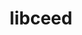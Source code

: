 ---
title: "libceed"
layout: cache
categories: [package, develop]
meta: {"versions": ["0.12.0"], "compilers": ["gcc@=11.4.0", "oneapi@=2024.2.1"], "oss": ["ubuntu22.04"], "platforms": ["linux"], "targets": ["neoverse_v2", "x86_64_v3"], "stacks": ["e4s", "e4s-neoverse-v2", "e4s-oneapi", "e4s-rocm-external", "root"], "num_specs": 42, "num_specs_by_stack": {"root": 42, "e4s-neoverse-v2": 7, "e4s": 22, "e4s-rocm-external": 10, "e4s-oneapi": 3}}
spec_details: [{"hash": "2amnvkkihw6jgcrf653ukv2k4jnj5y7l", "compiler": "gcc@=11.4.0", "versions": ["0.12.0"], "os": "ubuntu22.04", "platform": "linux", "target": "neoverse_v2", "variants": ["build_system=makefile", "~cuda", "~debug", "~libxsmm", "~magma", "~occa", "~rocm"], "stacks": ["root", "e4s-neoverse-v2"], "size": "-", "tarball": "https://binaries.spack.io/develop/build_cache/linux-ubuntu22.04-neoverse_v2/gcc-11.4.0/libceed-0.12.0/linux-ubuntu22.04-neoverse_v2-gcc-11.4.0-libceed-0.12.0-2amnvkkihw6jgcrf653ukv2k4jnj5y7l.spack"}, {"hash": "3mahgijsf2idh4gjv2ueklswhzhd5ji5", "compiler": "gcc@=11.4.0", "versions": ["0.12.0"], "os": "ubuntu22.04", "platform": "linux", "target": "neoverse_v2", "variants": ["build_system=makefile", "+cuda", "cuda_arch=90", "~debug", "~libxsmm", "~magma", "~occa", "~rocm"], "stacks": ["root", "e4s-neoverse-v2"], "size": "-", "tarball": "https://binaries.spack.io/develop/build_cache/linux-ubuntu22.04-neoverse_v2/gcc-11.4.0/libceed-0.12.0/linux-ubuntu22.04-neoverse_v2-gcc-11.4.0-libceed-0.12.0-3mahgijsf2idh4gjv2ueklswhzhd5ji5.spack"}, {"hash": "hiz7eenuaoa6lguv2i62xo5h3qw7wnyh", "compiler": "gcc@=11.4.0", "versions": ["0.12.0"], "os": "ubuntu22.04", "platform": "linux", "target": "neoverse_v2", "variants": ["build_system=makefile", "~cuda", "~debug", "~libxsmm", "~magma", "~occa", "~rocm"], "stacks": ["root", "e4s-neoverse-v2"], "size": "-", "tarball": "https://binaries.spack.io/develop/build_cache/linux-ubuntu22.04-neoverse_v2/gcc-11.4.0/libceed-0.12.0/linux-ubuntu22.04-neoverse_v2-gcc-11.4.0-libceed-0.12.0-hiz7eenuaoa6lguv2i62xo5h3qw7wnyh.spack"}, {"hash": "imez4p3j6lobyhjcc73g4xz6xwebxnej", "compiler": "gcc@=11.4.0", "versions": ["0.12.0"], "os": "ubuntu22.04", "platform": "linux", "target": "neoverse_v2", "variants": ["build_system=makefile", "+cuda", "cuda_arch=90", "~debug", "~libxsmm", "~magma", "~occa", "~rocm"], "stacks": ["root", "e4s-neoverse-v2"], "size": "-", "tarball": "https://binaries.spack.io/develop/build_cache/linux-ubuntu22.04-neoverse_v2/gcc-11.4.0/libceed-0.12.0/linux-ubuntu22.04-neoverse_v2-gcc-11.4.0-libceed-0.12.0-imez4p3j6lobyhjcc73g4xz6xwebxnej.spack"}, {"hash": "jkf75ipd5c3j67lezthard6fkkdpdtvh", "compiler": "gcc@=11.4.0", "versions": ["0.12.0"], "os": "ubuntu22.04", "platform": "linux", "target": "neoverse_v2", "variants": ["build_system=makefile", "+cuda", "cuda_arch=90", "~debug", "~libxsmm", "~magma", "~occa", "~rocm"], "stacks": ["root", "e4s-neoverse-v2"], "size": "-", "tarball": "https://binaries.spack.io/develop/build_cache/linux-ubuntu22.04-neoverse_v2/gcc-11.4.0/libceed-0.12.0/linux-ubuntu22.04-neoverse_v2-gcc-11.4.0-libceed-0.12.0-jkf75ipd5c3j67lezthard6fkkdpdtvh.spack"}, {"hash": "rp4swwwcd6jzwozjsorco6d2gwhcdsmn", "compiler": "gcc@=11.4.0", "versions": ["0.12.0"], "os": "ubuntu22.04", "platform": "linux", "target": "neoverse_v2", "variants": ["build_system=makefile", "~cuda", "~debug", "~libxsmm", "~magma", "~occa", "~rocm"], "stacks": ["root", "e4s-neoverse-v2"], "size": "-", "tarball": "https://binaries.spack.io/develop/build_cache/linux-ubuntu22.04-neoverse_v2/gcc-11.4.0/libceed-0.12.0/linux-ubuntu22.04-neoverse_v2-gcc-11.4.0-libceed-0.12.0-rp4swwwcd6jzwozjsorco6d2gwhcdsmn.spack"}, {"hash": "xvxwdgc2tkoimhvblpgeevnnmemid2m2", "compiler": "gcc@=11.4.0", "versions": ["0.12.0"], "os": "ubuntu22.04", "platform": "linux", "target": "neoverse_v2", "variants": ["build_system=makefile", "+cuda", "cuda_arch=90", "~debug", "~libxsmm", "~magma", "~occa", "~rocm"], "stacks": ["root", "e4s-neoverse-v2"], "size": "-", "tarball": "https://binaries.spack.io/develop/build_cache/linux-ubuntu22.04-neoverse_v2/gcc-11.4.0/libceed-0.12.0/linux-ubuntu22.04-neoverse_v2-gcc-11.4.0-libceed-0.12.0-xvxwdgc2tkoimhvblpgeevnnmemid2m2.spack"}, {"hash": "2fdobze5sezipmlov3tnsur472rlsakj", "compiler": "gcc@=11.4.0", "versions": ["0.12.0"], "os": "ubuntu22.04", "platform": "linux", "target": "x86_64_v3", "variants": ["build_system=makefile", "+cuda", "cuda_arch=80", "~debug", "~libxsmm", "~magma", "~occa", "~rocm"], "stacks": ["e4s", "root"], "size": "-", "tarball": "https://binaries.spack.io/develop/build_cache/linux-ubuntu22.04-x86_64_v3/gcc-11.4.0/libceed-0.12.0/linux-ubuntu22.04-x86_64_v3-gcc-11.4.0-libceed-0.12.0-2fdobze5sezipmlov3tnsur472rlsakj.spack"}, {"hash": "32mpghvfpweef5krw66d3uguyxzts473", "compiler": "gcc@=11.4.0", "versions": ["0.12.0"], "os": "ubuntu22.04", "platform": "linux", "target": "x86_64_v3", "variants": ["amdgpu_target=gfx90a", "build_system=makefile", "~cuda", "~debug", "~libxsmm", "~magma", "~occa", "+rocm"], "stacks": ["e4s-rocm-external", "root"], "size": "-", "tarball": "https://binaries.spack.io/develop/build_cache/linux-ubuntu22.04-x86_64_v3/gcc-11.4.0/libceed-0.12.0/linux-ubuntu22.04-x86_64_v3-gcc-11.4.0-libceed-0.12.0-32mpghvfpweef5krw66d3uguyxzts473.spack"}, {"hash": "32srsmtwh2f74iltgljoantnd7xsngdr", "compiler": "gcc@=11.4.0", "versions": ["0.12.0"], "os": "ubuntu22.04", "platform": "linux", "target": "x86_64_v3", "variants": ["amdgpu_target=gfx90a", "build_system=makefile", "~cuda", "~debug", "~libxsmm", "~magma", "~occa", "+rocm"], "stacks": ["e4s", "root"], "size": "-", "tarball": "https://binaries.spack.io/develop/build_cache/linux-ubuntu22.04-x86_64_v3/gcc-11.4.0/libceed-0.12.0/linux-ubuntu22.04-x86_64_v3-gcc-11.4.0-libceed-0.12.0-32srsmtwh2f74iltgljoantnd7xsngdr.spack"}, {"hash": "55nrt3ow7kt6gyhlmf4orlsobq72ynpd", "compiler": "gcc@=11.4.0", "versions": ["0.12.0"], "os": "ubuntu22.04", "platform": "linux", "target": "x86_64_v3", "variants": ["amdgpu_target=gfx908", "build_system=makefile", "~cuda", "~debug", "~libxsmm", "~magma", "~occa", "+rocm"], "stacks": ["e4s-rocm-external", "root"], "size": "-", "tarball": "https://binaries.spack.io/develop/build_cache/linux-ubuntu22.04-x86_64_v3/gcc-11.4.0/libceed-0.12.0/linux-ubuntu22.04-x86_64_v3-gcc-11.4.0-libceed-0.12.0-55nrt3ow7kt6gyhlmf4orlsobq72ynpd.spack"}, {"hash": "7cupuvesswbkbud7ysobjgu4kkxjrxhr", "compiler": "gcc@=11.4.0", "versions": ["0.12.0"], "os": "ubuntu22.04", "platform": "linux", "target": "x86_64_v3", "variants": ["amdgpu_target=gfx908", "build_system=makefile", "~cuda", "~debug", "~libxsmm", "~magma", "~occa", "+rocm"], "stacks": ["e4s-rocm-external", "root"], "size": "-", "tarball": "https://binaries.spack.io/develop/build_cache/linux-ubuntu22.04-x86_64_v3/gcc-11.4.0/libceed-0.12.0/linux-ubuntu22.04-x86_64_v3-gcc-11.4.0-libceed-0.12.0-7cupuvesswbkbud7ysobjgu4kkxjrxhr.spack"}, {"hash": "7queusaxbavnhv66kfrd7ca3xuo4hxzi", "compiler": "gcc@=11.4.0", "versions": ["0.12.0"], "os": "ubuntu22.04", "platform": "linux", "target": "x86_64_v3", "variants": ["amdgpu_target=gfx90a", "build_system=makefile", "~cuda", "~debug", "~libxsmm", "~magma", "~occa", "+rocm"], "stacks": ["e4s", "root"], "size": "-", "tarball": "https://binaries.spack.io/develop/build_cache/linux-ubuntu22.04-x86_64_v3/gcc-11.4.0/libceed-0.12.0/linux-ubuntu22.04-x86_64_v3-gcc-11.4.0-libceed-0.12.0-7queusaxbavnhv66kfrd7ca3xuo4hxzi.spack"}, {"hash": "7xfsbvwl4n4hqtcto7cfbaeqv66bsj2q", "compiler": "gcc@=11.4.0", "versions": ["0.12.0"], "os": "ubuntu22.04", "platform": "linux", "target": "x86_64_v3", "variants": ["amdgpu_target=gfx908", "build_system=makefile", "~cuda", "~debug", "~libxsmm", "~magma", "~occa", "+rocm"], "stacks": ["e4s-rocm-external", "root"], "size": "-", "tarball": "https://binaries.spack.io/develop/build_cache/linux-ubuntu22.04-x86_64_v3/gcc-11.4.0/libceed-0.12.0/linux-ubuntu22.04-x86_64_v3-gcc-11.4.0-libceed-0.12.0-7xfsbvwl4n4hqtcto7cfbaeqv66bsj2q.spack"}, {"hash": "azldi2b3avkqjv6es43vl73r4eexgfz2", "compiler": "gcc@=11.4.0", "versions": ["0.12.0"], "os": "ubuntu22.04", "platform": "linux", "target": "x86_64_v3", "variants": ["build_system=makefile", "+cuda", "cuda_arch=80", "~debug", "~libxsmm", "~magma", "~occa", "~rocm"], "stacks": ["e4s", "root"], "size": "-", "tarball": "https://binaries.spack.io/develop/build_cache/linux-ubuntu22.04-x86_64_v3/gcc-11.4.0/libceed-0.12.0/linux-ubuntu22.04-x86_64_v3-gcc-11.4.0-libceed-0.12.0-azldi2b3avkqjv6es43vl73r4eexgfz2.spack"}, {"hash": "csqkm72ua3tuh7yarypea7ff4uv27u5c", "compiler": "gcc@=11.4.0", "versions": ["0.12.0"], "os": "ubuntu22.04", "platform": "linux", "target": "x86_64_v3", "variants": ["amdgpu_target=gfx90a", "build_system=makefile", "~cuda", "~debug", "~libxsmm", "~magma", "~occa", "+rocm"], "stacks": ["e4s", "root"], "size": "-", "tarball": "https://binaries.spack.io/develop/build_cache/linux-ubuntu22.04-x86_64_v3/gcc-11.4.0/libceed-0.12.0/linux-ubuntu22.04-x86_64_v3-gcc-11.4.0-libceed-0.12.0-csqkm72ua3tuh7yarypea7ff4uv27u5c.spack"}, {"hash": "dgpphvp5rsgatzjunbllzu6nwkqgmw5a", "compiler": "gcc@=11.4.0", "versions": ["0.12.0"], "os": "ubuntu22.04", "platform": "linux", "target": "x86_64_v3", "variants": ["build_system=makefile", "+cuda", "cuda_arch=80", "~debug", "~libxsmm", "~magma", "~occa", "~rocm"], "stacks": ["e4s", "root"], "size": "-", "tarball": "https://binaries.spack.io/develop/build_cache/linux-ubuntu22.04-x86_64_v3/gcc-11.4.0/libceed-0.12.0/linux-ubuntu22.04-x86_64_v3-gcc-11.4.0-libceed-0.12.0-dgpphvp5rsgatzjunbllzu6nwkqgmw5a.spack"}, {"hash": "eaqxua3cudkd2a5t4h5zmcnh77kxtxqc", "compiler": "gcc@=11.4.0", "versions": ["0.12.0"], "os": "ubuntu22.04", "platform": "linux", "target": "x86_64_v3", "variants": ["amdgpu_target=gfx90a", "build_system=makefile", "~cuda", "~debug", "~libxsmm", "~magma", "~occa", "+rocm"], "stacks": ["e4s", "root"], "size": "-", "tarball": "https://binaries.spack.io/develop/build_cache/linux-ubuntu22.04-x86_64_v3/gcc-11.4.0/libceed-0.12.0/linux-ubuntu22.04-x86_64_v3-gcc-11.4.0-libceed-0.12.0-eaqxua3cudkd2a5t4h5zmcnh77kxtxqc.spack"}, {"hash": "gjhichxmasvsszzbmk5qfyo7hujsxpdv", "compiler": "gcc@=11.4.0", "versions": ["0.12.0"], "os": "ubuntu22.04", "platform": "linux", "target": "x86_64_v3", "variants": ["amdgpu_target=gfx90a", "build_system=makefile", "~cuda", "~debug", "~libxsmm", "~magma", "~occa", "+rocm"], "stacks": ["e4s", "root"], "size": "-", "tarball": "https://binaries.spack.io/develop/build_cache/linux-ubuntu22.04-x86_64_v3/gcc-11.4.0/libceed-0.12.0/linux-ubuntu22.04-x86_64_v3-gcc-11.4.0-libceed-0.12.0-gjhichxmasvsszzbmk5qfyo7hujsxpdv.spack"}, {"hash": "hoi2r7wiexj7iu3z2e2hyuj3rokzpgbm", "compiler": "gcc@=11.4.0", "versions": ["0.12.0"], "os": "ubuntu22.04", "platform": "linux", "target": "x86_64_v3", "variants": ["build_system=makefile", "+cuda", "cuda_arch=90", "~debug", "~libxsmm", "~magma", "~occa", "~rocm"], "stacks": ["e4s", "root"], "size": "-", "tarball": "https://binaries.spack.io/develop/build_cache/linux-ubuntu22.04-x86_64_v3/gcc-11.4.0/libceed-0.12.0/linux-ubuntu22.04-x86_64_v3-gcc-11.4.0-libceed-0.12.0-hoi2r7wiexj7iu3z2e2hyuj3rokzpgbm.spack"}, {"hash": "lkypgjzwm2bej3fe43fodu2ag3wbwx2c", "compiler": "gcc@=11.4.0", "versions": ["0.12.0"], "os": "ubuntu22.04", "platform": "linux", "target": "x86_64_v3", "variants": ["build_system=makefile", "~cuda", "~debug", "~libxsmm", "~magma", "~occa", "~rocm"], "stacks": ["e4s", "root"], "size": "-", "tarball": "https://binaries.spack.io/develop/build_cache/linux-ubuntu22.04-x86_64_v3/gcc-11.4.0/libceed-0.12.0/linux-ubuntu22.04-x86_64_v3-gcc-11.4.0-libceed-0.12.0-lkypgjzwm2bej3fe43fodu2ag3wbwx2c.spack"}, {"hash": "lzfwu5c4if366oqo7q4sghlxsgu4h5o5", "compiler": "gcc@=11.4.0", "versions": ["0.12.0"], "os": "ubuntu22.04", "platform": "linux", "target": "x86_64_v3", "variants": ["amdgpu_target=gfx90a", "build_system=makefile", "~cuda", "~debug", "~libxsmm", "~magma", "~occa", "+rocm"], "stacks": ["e4s", "root"], "size": "-", "tarball": "https://binaries.spack.io/develop/build_cache/linux-ubuntu22.04-x86_64_v3/gcc-11.4.0/libceed-0.12.0/linux-ubuntu22.04-x86_64_v3-gcc-11.4.0-libceed-0.12.0-lzfwu5c4if366oqo7q4sghlxsgu4h5o5.spack"}, {"hash": "nwaaly4lcwixpuyyw2h3llkk4cknpd2g", "compiler": "gcc@=11.4.0", "versions": ["0.12.0"], "os": "ubuntu22.04", "platform": "linux", "target": "x86_64_v3", "variants": ["amdgpu_target=gfx90a", "build_system=makefile", "~cuda", "~debug", "~libxsmm", "~magma", "~occa", "+rocm"], "stacks": ["e4s", "root"], "size": "-", "tarball": "https://binaries.spack.io/develop/build_cache/linux-ubuntu22.04-x86_64_v3/gcc-11.4.0/libceed-0.12.0/linux-ubuntu22.04-x86_64_v3-gcc-11.4.0-libceed-0.12.0-nwaaly4lcwixpuyyw2h3llkk4cknpd2g.spack"}, {"hash": "ouy6bgedozgipelnefmtphje2srvwkex", "compiler": "gcc@=11.4.0", "versions": ["0.12.0"], "os": "ubuntu22.04", "platform": "linux", "target": "x86_64_v3", "variants": ["amdgpu_target=gfx90a", "build_system=makefile", "~cuda", "~debug", "~libxsmm", "~magma", "~occa", "+rocm"], "stacks": ["e4s", "root"], "size": "-", "tarball": "https://binaries.spack.io/develop/build_cache/linux-ubuntu22.04-x86_64_v3/gcc-11.4.0/libceed-0.12.0/linux-ubuntu22.04-x86_64_v3-gcc-11.4.0-libceed-0.12.0-ouy6bgedozgipelnefmtphje2srvwkex.spack"}, {"hash": "p2gemfeoz65c4zvxkwcgmkffxve27yt5", "compiler": "gcc@=11.4.0", "versions": ["0.12.0"], "os": "ubuntu22.04", "platform": "linux", "target": "x86_64_v3", "variants": ["amdgpu_target=gfx90a", "build_system=makefile", "~cuda", "~debug", "~libxsmm", "~magma", "~occa", "+rocm"], "stacks": ["e4s-rocm-external", "root"], "size": "-", "tarball": "https://binaries.spack.io/develop/build_cache/linux-ubuntu22.04-x86_64_v3/gcc-11.4.0/libceed-0.12.0/linux-ubuntu22.04-x86_64_v3-gcc-11.4.0-libceed-0.12.0-p2gemfeoz65c4zvxkwcgmkffxve27yt5.spack"}, {"hash": "p4s4v362dhyqkda7qcw76sfgaomh7w77", "compiler": "gcc@=11.4.0", "versions": ["0.12.0"], "os": "ubuntu22.04", "platform": "linux", "target": "x86_64_v3", "variants": ["amdgpu_target=gfx90a", "build_system=makefile", "~cuda", "~debug", "~libxsmm", "~magma", "~occa", "+rocm"], "stacks": ["e4s", "root"], "size": "-", "tarball": "https://binaries.spack.io/develop/build_cache/linux-ubuntu22.04-x86_64_v3/gcc-11.4.0/libceed-0.12.0/linux-ubuntu22.04-x86_64_v3-gcc-11.4.0-libceed-0.12.0-p4s4v362dhyqkda7qcw76sfgaomh7w77.spack"}, {"hash": "p5vqzrzcohipoeeijex4rpaz7xj376pr", "compiler": "gcc@=11.4.0", "versions": ["0.12.0"], "os": "ubuntu22.04", "platform": "linux", "target": "x86_64_v3", "variants": ["build_system=makefile", "+cuda", "cuda_arch=90", "~debug", "~libxsmm", "~magma", "~occa", "~rocm"], "stacks": ["e4s", "root"], "size": "-", "tarball": "https://binaries.spack.io/develop/build_cache/linux-ubuntu22.04-x86_64_v3/gcc-11.4.0/libceed-0.12.0/linux-ubuntu22.04-x86_64_v3-gcc-11.4.0-libceed-0.12.0-p5vqzrzcohipoeeijex4rpaz7xj376pr.spack"}, {"hash": "pj4bpg3kssa4ztgldyfdnzlzl7gpz2cx", "compiler": "gcc@=11.4.0", "versions": ["0.12.0"], "os": "ubuntu22.04", "platform": "linux", "target": "x86_64_v3", "variants": ["build_system=makefile", "~cuda", "~debug", "~libxsmm", "~magma", "~occa", "~rocm"], "stacks": ["e4s", "root"], "size": "-", "tarball": "https://binaries.spack.io/develop/build_cache/linux-ubuntu22.04-x86_64_v3/gcc-11.4.0/libceed-0.12.0/linux-ubuntu22.04-x86_64_v3-gcc-11.4.0-libceed-0.12.0-pj4bpg3kssa4ztgldyfdnzlzl7gpz2cx.spack"}, {"hash": "q6a6iq4tidomtis5tpp7kaianwvbz2pe", "compiler": "gcc@=11.4.0", "versions": ["0.12.0"], "os": "ubuntu22.04", "platform": "linux", "target": "x86_64_v3", "variants": ["amdgpu_target=gfx908", "build_system=makefile", "~cuda", "~debug", "~libxsmm", "~magma", "~occa", "+rocm"], "stacks": ["e4s-rocm-external", "root"], "size": "-", "tarball": "https://binaries.spack.io/develop/build_cache/linux-ubuntu22.04-x86_64_v3/gcc-11.4.0/libceed-0.12.0/linux-ubuntu22.04-x86_64_v3-gcc-11.4.0-libceed-0.12.0-q6a6iq4tidomtis5tpp7kaianwvbz2pe.spack"}, {"hash": "risv3vaz7fk27h7pqhux773ix5dgqatl", "compiler": "gcc@=11.4.0", "versions": ["0.12.0"], "os": "ubuntu22.04", "platform": "linux", "target": "x86_64_v3", "variants": ["build_system=makefile", "~cuda", "~debug", "~libxsmm", "~magma", "~occa", "~rocm"], "stacks": ["e4s", "root"], "size": "-", "tarball": "https://binaries.spack.io/develop/build_cache/linux-ubuntu22.04-x86_64_v3/gcc-11.4.0/libceed-0.12.0/linux-ubuntu22.04-x86_64_v3-gcc-11.4.0-libceed-0.12.0-risv3vaz7fk27h7pqhux773ix5dgqatl.spack"}, {"hash": "rud7e5bjabqnb3x67iidacwwlqat72sz", "compiler": "gcc@=11.4.0", "versions": ["0.12.0"], "os": "ubuntu22.04", "platform": "linux", "target": "x86_64_v3", "variants": ["amdgpu_target=gfx90a", "build_system=makefile", "~cuda", "~debug", "~libxsmm", "~magma", "~occa", "+rocm"], "stacks": ["e4s-rocm-external", "root"], "size": "-", "tarball": "https://binaries.spack.io/develop/build_cache/linux-ubuntu22.04-x86_64_v3/gcc-11.4.0/libceed-0.12.0/linux-ubuntu22.04-x86_64_v3-gcc-11.4.0-libceed-0.12.0-rud7e5bjabqnb3x67iidacwwlqat72sz.spack"}, {"hash": "smlzdrlobpj6g5yga47qigztgogroen7", "compiler": "gcc@=11.4.0", "versions": ["0.12.0"], "os": "ubuntu22.04", "platform": "linux", "target": "x86_64_v3", "variants": ["build_system=makefile", "+cuda", "cuda_arch=80", "~debug", "~libxsmm", "~magma", "~occa", "~rocm"], "stacks": ["e4s", "root"], "size": "-", "tarball": "https://binaries.spack.io/develop/build_cache/linux-ubuntu22.04-x86_64_v3/gcc-11.4.0/libceed-0.12.0/linux-ubuntu22.04-x86_64_v3-gcc-11.4.0-libceed-0.12.0-smlzdrlobpj6g5yga47qigztgogroen7.spack"}, {"hash": "uawz7u2knnh6te4bsmhvyj6upofvpku3", "compiler": "gcc@=11.4.0", "versions": ["0.12.0"], "os": "ubuntu22.04", "platform": "linux", "target": "x86_64_v3", "variants": ["build_system=makefile", "+cuda", "cuda_arch=90", "~debug", "~libxsmm", "~magma", "~occa", "~rocm"], "stacks": ["e4s", "root"], "size": "-", "tarball": "https://binaries.spack.io/develop/build_cache/linux-ubuntu22.04-x86_64_v3/gcc-11.4.0/libceed-0.12.0/linux-ubuntu22.04-x86_64_v3-gcc-11.4.0-libceed-0.12.0-uawz7u2knnh6te4bsmhvyj6upofvpku3.spack"}, {"hash": "uphugm3gukvlupgw37trkasswmx6rzu6", "compiler": "gcc@=11.4.0", "versions": ["0.12.0"], "os": "ubuntu22.04", "platform": "linux", "target": "x86_64_v3", "variants": ["amdgpu_target=gfx90a", "build_system=makefile", "~cuda", "~debug", "~libxsmm", "~magma", "~occa", "+rocm"], "stacks": ["e4s-rocm-external", "root"], "size": "-", "tarball": "https://binaries.spack.io/develop/build_cache/linux-ubuntu22.04-x86_64_v3/gcc-11.4.0/libceed-0.12.0/linux-ubuntu22.04-x86_64_v3-gcc-11.4.0-libceed-0.12.0-uphugm3gukvlupgw37trkasswmx6rzu6.spack"}, {"hash": "vvqvvdnmoa7po2nt75v7a6fmccsap3ve", "compiler": "gcc@=11.4.0", "versions": ["0.12.0"], "os": "ubuntu22.04", "platform": "linux", "target": "x86_64_v3", "variants": ["build_system=makefile", "+cuda", "cuda_arch=90", "~debug", "~libxsmm", "~magma", "~occa", "~rocm"], "stacks": ["e4s", "root"], "size": "-", "tarball": "https://binaries.spack.io/develop/build_cache/linux-ubuntu22.04-x86_64_v3/gcc-11.4.0/libceed-0.12.0/linux-ubuntu22.04-x86_64_v3-gcc-11.4.0-libceed-0.12.0-vvqvvdnmoa7po2nt75v7a6fmccsap3ve.spack"}, {"hash": "vx6hpk7ltipesivp3nwenldictbcp7mj", "compiler": "gcc@=11.4.0", "versions": ["0.12.0"], "os": "ubuntu22.04", "platform": "linux", "target": "x86_64_v3", "variants": ["amdgpu_target=gfx90a", "build_system=makefile", "~cuda", "~debug", "~libxsmm", "~magma", "~occa", "+rocm"], "stacks": ["e4s", "root"], "size": "-", "tarball": "https://binaries.spack.io/develop/build_cache/linux-ubuntu22.04-x86_64_v3/gcc-11.4.0/libceed-0.12.0/linux-ubuntu22.04-x86_64_v3-gcc-11.4.0-libceed-0.12.0-vx6hpk7ltipesivp3nwenldictbcp7mj.spack"}, {"hash": "wuxn5m55mojdcvhteycuios6em6rao2g", "compiler": "gcc@=11.4.0", "versions": ["0.12.0"], "os": "ubuntu22.04", "platform": "linux", "target": "x86_64_v3", "variants": ["amdgpu_target=gfx90a", "build_system=makefile", "~cuda", "~debug", "~libxsmm", "~magma", "~occa", "+rocm"], "stacks": ["e4s", "root"], "size": "-", "tarball": "https://binaries.spack.io/develop/build_cache/linux-ubuntu22.04-x86_64_v3/gcc-11.4.0/libceed-0.12.0/linux-ubuntu22.04-x86_64_v3-gcc-11.4.0-libceed-0.12.0-wuxn5m55mojdcvhteycuios6em6rao2g.spack"}, {"hash": "zbwpibc3b56sjd3wn7ozqxhehupnentp", "compiler": "gcc@=11.4.0", "versions": ["0.12.0"], "os": "ubuntu22.04", "platform": "linux", "target": "x86_64_v3", "variants": ["amdgpu_target=gfx90a", "build_system=makefile", "~cuda", "~debug", "~libxsmm", "~magma", "~occa", "+rocm"], "stacks": ["e4s-rocm-external", "root"], "size": "-", "tarball": "https://binaries.spack.io/develop/build_cache/linux-ubuntu22.04-x86_64_v3/gcc-11.4.0/libceed-0.12.0/linux-ubuntu22.04-x86_64_v3-gcc-11.4.0-libceed-0.12.0-zbwpibc3b56sjd3wn7ozqxhehupnentp.spack"}, {"hash": "zh4qzj6gkxtxwpldl57kcnc3ihjv4pz6", "compiler": "gcc@=11.4.0", "versions": ["0.12.0"], "os": "ubuntu22.04", "platform": "linux", "target": "x86_64_v3", "variants": ["amdgpu_target=gfx908", "build_system=makefile", "~cuda", "~debug", "~libxsmm", "~magma", "~occa", "+rocm"], "stacks": ["e4s-rocm-external", "root"], "size": "-", "tarball": "https://binaries.spack.io/develop/build_cache/linux-ubuntu22.04-x86_64_v3/gcc-11.4.0/libceed-0.12.0/linux-ubuntu22.04-x86_64_v3-gcc-11.4.0-libceed-0.12.0-zh4qzj6gkxtxwpldl57kcnc3ihjv4pz6.spack"}, {"hash": "jmokgcxyr4jq2obemh7qpu5u7iddmbxo", "compiler": "oneapi@=2024.2.1", "versions": ["0.12.0"], "os": "ubuntu22.04", "platform": "linux", "target": "x86_64_v3", "variants": ["build_system=makefile", "~cuda", "~debug", "~libxsmm", "~magma", "~occa", "~rocm"], "stacks": ["root", "e4s-oneapi"], "size": "-", "tarball": "https://binaries.spack.io/develop/build_cache/linux-ubuntu22.04-x86_64_v3/oneapi-2024.2.1/libceed-0.12.0/linux-ubuntu22.04-x86_64_v3-oneapi-2024.2.1-libceed-0.12.0-jmokgcxyr4jq2obemh7qpu5u7iddmbxo.spack"}, {"hash": "tmub6ll34ev3cq62ighl7h5ucgrzjb6e", "compiler": "oneapi@=2024.2.1", "versions": ["0.12.0"], "os": "ubuntu22.04", "platform": "linux", "target": "x86_64_v3", "variants": ["build_system=makefile", "~cuda", "~debug", "~libxsmm", "~magma", "~occa", "~rocm"], "stacks": ["root", "e4s-oneapi"], "size": "-", "tarball": "https://binaries.spack.io/develop/build_cache/linux-ubuntu22.04-x86_64_v3/oneapi-2024.2.1/libceed-0.12.0/linux-ubuntu22.04-x86_64_v3-oneapi-2024.2.1-libceed-0.12.0-tmub6ll34ev3cq62ighl7h5ucgrzjb6e.spack"}, {"hash": "vieya2rxd7r566svjxp32msdzz3pzyi2", "compiler": "oneapi@=2024.2.1", "versions": ["0.12.0"], "os": "ubuntu22.04", "platform": "linux", "target": "x86_64_v3", "variants": ["build_system=makefile", "~cuda", "~debug", "~libxsmm", "~magma", "~occa", "~rocm"], "stacks": ["root", "e4s-oneapi"], "size": "-", "tarball": "https://binaries.spack.io/develop/build_cache/linux-ubuntu22.04-x86_64_v3/oneapi-2024.2.1/libceed-0.12.0/linux-ubuntu22.04-x86_64_v3-oneapi-2024.2.1-libceed-0.12.0-vieya2rxd7r566svjxp32msdzz3pzyi2.spack"}]
---